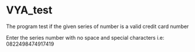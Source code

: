 # VYA_test

The program test if the given series of number is a valid credit card number

Enter the series number with no space and special characters i.e: 0822498474917419
